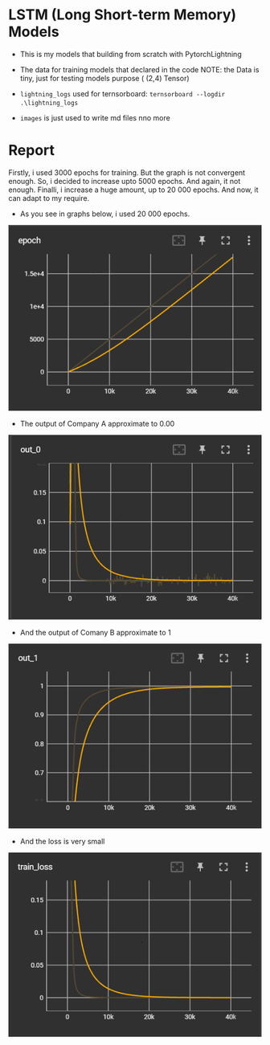 # LSTM (Long Short-term Memory) Models

- This is my models that building from scratch with PytorchLightning
- The data for training models that declared in the code
  NOTE: the Data is tiny, just for testing models purpose ( (2,4) Tensor)
- `lightning_logs` used for ternsorboard:
  `ternsorboard --logdir .\lightning_logs`

- `images` is just used to write md files nno more

# Report

Firstly, i used 3000 epochs for training. But the graph is not convergent enough. So, i decided to increase upto 5000 epochs. And again, it not enough.
Finalli, i increase a huge amount, up to 20 000 epochs. And now, it can adapt to my require.

- As you see in graphs below, i used 20 000 epochs.

![Epoch](./images/epochs.png)

- The output of Company A approximate to 0.00

![Company A](./images/out_0(A).png)

- And the output of Comany B approximate to 1

![Company B](./images/out_1(B).png)

- And the loss is very small

![Training Loss](./images/loss.png)
